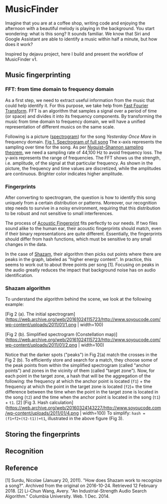 # MusicFinder
Imagine that you are at a coffee shop, writing code and enjoying the afternoon with a beautiful melody is playing in the background. You start wondering: what is this song? It sounds familiar. We know that Siri and Google Assistant are able to identify a music within half a minute, but how does it work?

Inspired by dejavu project, here I build and present the workflow of MusicFinder v1.

## Music fingerprinting

### FFT: from time domain to frequency domain

As a first step, we need to extract useful information from the music that could help identify it. For this purpose, we take help from [Fast Fourier Transform](https://en.wikipedia.org/wiki/Fast_Fourier_transform). 
FFT is an algorithm that samples a signal over a period of time (or space) and divides it into its frequency components. By transforming the music from time domain to frequency domain, we will have a unified representation of different musics
on the same scale.

Following is a picture ([spectrogram](https://en.wikipedia.org/wiki/Spectrogram)) for the song *Yesterday Once More* in frequency domain. 
[Fig 1. Spectrogram of full song](https://github.com/kealyn/MusicFinder/blob/master/Spectro_Original.png)
The x-axis represents the sampling over time for the song. As per [Nyquist–Shannon sampling theorem](https://en.wikipedia.org/wiki/Nyquist%E2%80%93Shannon_sampling_theorem), we need a sampling rate of 44,100 Hz to avoid frequency loss. The y-axis represents the range of frequencies. The FFT shows us the strength, i.e. amplitude, of the signal at that particular frequency. As shown in the picture, the frequency and time values are discretized, while the amplitudes are continuous. Brighter color indicates higher amplitude.

### Fingerprints

After converting to spectrogram, the question is how to identify this song uniquely from a certain distribution or patterns. Moreover, our recognition step needs to survive in a noisy environment, requiring that this distribution to be robust and not sensitive to small interferences.

The process of [Acoustic Fingerprint](https://en.wikipedia.org/wiki/Acoustic_fingerprint) fits perfectly to our needs. If two files sound alike to the human ear, their acoustic fingerprints should match, even if their binary representations are quite different. Essentially, the fingerprints should differ from hash functions, which must be sensitive to any small changes in the data.

In the case of [Shazam](https://www.shazam.com/), their algorithm then picks out points where there are peaks in the graph, labeled as "higher energy content". In practice, this seems to work out to about three points per song [1]. Focusing on peaks in the audio greatly reduces the impact that background noise has on audio identification. 

### Shazam algorithm

To understand the algorithm behind the scene, we look at the following example:

[Fig 2 (a). The initial spectrogram](https://web.archive.org/web/20161024115723/http://www.soyoucode.com/wp-content/uploads/2011/01/1.png | width=100)

[Fig 2 (b). Simplified spectrogram (Constellation map)](https://web.archive.org/web/20161024115723/http://www.soyoucode.com/wp-content/uploads/2011/01/2.png | width=100)

Notice that the darker spots ("peaks") in Fig 2(a) match the crosses in the Fig 2 (b). To efficiently store and search for a match, they choose some of the peak points from within the simplified spectrogram (called "anchor points") and zones in the vicinity of them (called "target zone"). Now, for each point in the target zone, a hash that will be the aggregation of the following: the frequency at which the anchor point is located (`f1`) + the frequency at which the point in the target zone is located (`f2`)+ the time difference between the time when the point in the target zone is located in the song (`t2`) and the time when the anchor point is located in the song (`t1`) + `t1`. [2]
[Fig 3. Hash calculation](https://web.archive.org/web/20160324143227/http://www.soyoucode.com/wp-content/uploads/2011/01/4.png | width=100)
To simplify: `hash = (f1+f2+(t2-t1))+t1`, illustrated in the above figure (Fig 3).







## Storing the fingerprints



## Recognition



## Reference
[1] Surdu, Nicolae (January 20, 2011). "How does Shazam work to recognize a song?". Archived from the original on 2016-10-24. Retrieved 12 February 2018.
[2]  Li-Chun Wang, Avery. "An Industrial-Strength Audio Search Algorithm." Columbia University. Web. 1 Dec. 2014.

